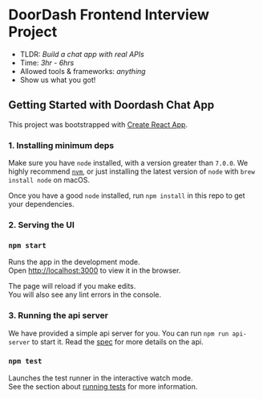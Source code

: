 # DoorDash Frontend Interview Project

-   TLDR: _Build a chat app with real APIs_
-   Time: _3hr - 6hrs_
-   Allowed tools & frameworks: _anything_
-   Show us what you got!

## Getting Started with Doordash Chat App

This project was bootstrapped with [Create React App](https://github.com/facebook/create-react-app).

### 1. Installing minimum deps

Make sure you have `node` installed, with a version greater than `7.0.0`. We highly recommend [`nvm`](https://github.com/creationix/nvm), or just installing the latest version of `node` with `brew install node` on macOS.

Once you have a good `node` installed, run `npm install` in this repo to get your dependencies.

### 2. Serving the UI

### `npm start`

Runs the app in the development mode.\
Open [http://localhost:3000](http://localhost:3000) to view it in the browser.

The page will reload if you make edits.\
You will also see any lint errors in the console.

### 3. Running the api server

We have provided a simple api server for you. You can run `npm run api-server` to start it. Read the [spec](./spec/api-endpoints.md) for more details on the api.

### `npm test`

Launches the test runner in the interactive watch mode.\
See the section about [running tests](https://facebook.github.io/create-react-app/docs/running-tests) for more information.
